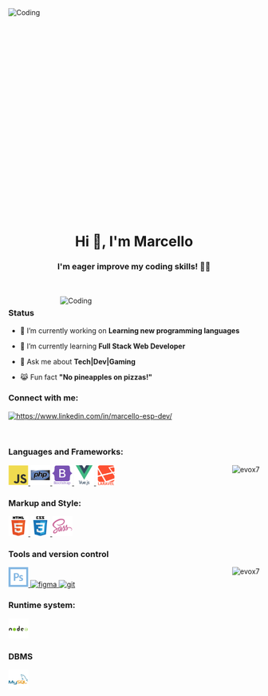 <img align="right" src="https://developers.giphy.com/branch/master/static/why_4-dbf60f160acb0c6f22c6260bd3a8c6b5.gif" width="100%" height="450" alt="Coding">
<br>
<h1 align="center">Hi 🤖, I'm Marcello</h1>
<h3 align="center">I'm eager improve my coding skills! 👩‍💻</h3>
<br>
<br>
<img align="right" src="https://i.pinimg.com/originals/69/20/fc/6920fc266ea0a8bfbb02561dfdd18f1c.png" width="400" alt="Coding">
<h3 align="left">Status</h3>

- 🚀 I’m currently working on **Learning new programming languages**

- 🌱 I’m currently learning **Full Stack Web Developer**

- 💬 Ask me about **Tech|Dev|Gaming**

- 😹 Fun fact **"No pineapples on pizzas!"**

<h3 align="left">Connect with me:</h3>
<p align="left">
<a href="https://linkedin.com/in/https://www.linkedin.com/in/marcello-esp-dev/" target="blank"><img align="center" src="https://raw.githubusercontent.com/rahuldkjain/github-profile-readme-generator/master/src/images/icons/Social/linked-in-alt.svg" alt="https://www.linkedin.com/in/marcello-esp-dev/" height="30" width="40" /></a>
</p>
<br>

<h3 align="left">Languages and Frameworks:</h3>
<p align="left"> 
<a href="https://developer.mozilla.org/en-US/docs/Web/JavaScript" target="_blank" rel="noreferrer"> <img src="https://raw.githubusercontent.com/devicons/devicon/master/icons/javascript/javascript-original.svg" alt="javascript" width="40" height="40"/> </a> 
<a href="https://www.php.net" target="_blank" rel="noreferrer"> <img src="https://raw.githubusercontent.com/devicons/devicon/master/icons/php/php-original.svg" alt="php" width="40" height="40"/> </a> 
<a href="https://getbootstrap.com" target="_blank" rel="noreferrer"> <img src="https://raw.githubusercontent.com/devicons/devicon/master/icons/bootstrap/bootstrap-plain-wordmark.svg" alt="bootstrap" width="40" height="40"/> </a> 
<a href="https://vuejs.org/" target="_blank" rel="noreferrer"> <img src="https://raw.githubusercontent.com/devicons/devicon/master/icons/vuejs/vuejs-original-wordmark.svg" alt="vuejs" width="40" height="40"/> </a> 
<a href="https://laravel.com/" target="_blank" rel="noreferrer"> <img src="https://raw.githubusercontent.com/devicons/devicon/master/icons/laravel/laravel-plain-wordmark.svg" alt="laravel" width="40" height="40"/> </a> 

<img align="right" src="https://github-readme-stats.vercel.app/api/top-langs?username=evox7&show_icons=true&locale=en&layout=compact" alt="evox7"/>

<h3 align="left">Markup and Style:</h3>
<a href="https://www.w3.org/html/" target="_blank" rel="noreferrer"> <img src="https://raw.githubusercontent.com/devicons/devicon/master/icons/html5/html5-original-wordmark.svg" alt="html5" width="40" height="40"/> </a>
<a href="https://www.w3schools.com/css/" target="_blank" rel="noreferrer"> <img src="https://raw.githubusercontent.com/devicons/devicon/master/icons/css3/css3-original-wordmark.svg" alt="css3" width="40" height="40"/> </a>
<a href="https://sass-lang.com" target="_blank" rel="noreferrer"> <img src="https://raw.githubusercontent.com/devicons/devicon/master/icons/sass/sass-original.svg" alt="sass" width="40" height="40"/> </a> 




<h3 align="left">Tools and version control</h3>
<a href="https://www.photoshop.com/en" target="_blank" rel="noreferrer"> <img src="https://raw.githubusercontent.com/devicons/devicon/master/icons/photoshop/photoshop-line.svg" alt="photoshop" width="40" height="40"/> </a> 
<a href="https://www.figma.com/" target="_blank" rel="noreferrer"> <img src="https://www.vectorlogo.zone/logos/figma/figma-icon.svg" alt="figma" width="40" height="40"/> </a> 
<a href="https://git-scm.com/" target="_blank" rel="noreferrer"> <img src="https://www.vectorlogo.zone/logos/git-scm/git-scm-icon.svg" alt="git" width="40" height="40"/> </a> 
<img align="right" src="https://github-readme-stats.vercel.app/api?username=evox7&show_icons=true&locale=en" alt="evox7" />


<h3 align="left">Runtime system:</h3>
<a href="https://nodejs.org" target="_blank" rel="noreferrer"> <img src="https://raw.githubusercontent.com/devicons/devicon/master/icons/nodejs/nodejs-original-wordmark.svg" alt="nodejs" width="40" height="40"/> </a> 

<h3 align="left">DBMS</h3>
<a href="https://www.mysql.com/" target="_blank" rel="noreferrer"> <img src="https://raw.githubusercontent.com/devicons/devicon/master/icons/mysql/mysql-original-wordmark.svg" alt="mysql" width="40" height="40"/> </a> 
</p>





